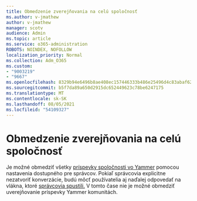```yaml
---
title: Obmedzenie zverejňovania na celú spoločnosť
ms.author: v-jmathew
author: v-jmathew
manager: scotv
audience: Admin
ms.topic: article
ms.service: o365-administration
ROBOTS: NOINDEX, NOFOLLOW
localization_priority: Normal
ms.collection: Adm_O365
ms.custom:
- "9003219"
- "9667"
ms.openlocfilehash: 8329b94e6496b8ae408ec157446333b486e25496d4c83abaf62bd22b9f8a1f3c
ms.sourcegitcommit: b5f7da89a650d2915dc652449623c78be6247175
ms.translationtype: MT
ms.contentlocale: sk-SK
ms.lasthandoff: 08/05/2021
ms.locfileid: "54109327"
---
```

# <a name="restrict-posting-to-all-company"></a>Obmedzenie zverejňovania na celú spoločnosť

Je možné obmedziť všetky [príspevky spoločnosti vo Yammer](https://support.microsoft.com/office/restrict-all-company-posts-in-yammer-3219d2ae-db15-4c9f-9dd2-28559ae39a97) pomocou nastavenia dostupného pre správcov. Pokiaľ správcovia explicitne nezatvoriť konverzácie, budú môcť používatelia aj naďalej odpovedať na vlákna, ktoré [správcovia spustili.](https://support.microsoft.com/office/pin-close-and-report-conversations-in-yammer-62a5fbc2-ff1b-4418-9334-d2b4b17062cb) V tomto čase nie je možné obmedziť uverejňovanie príspevky Yammer komunitách.
